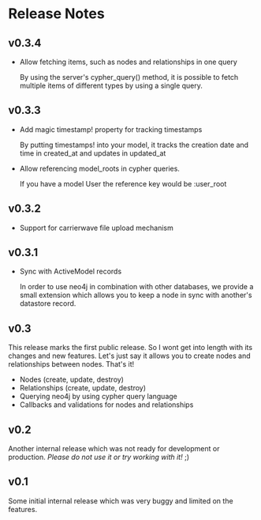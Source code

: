 # Release Notes

## v0.3.4

* Allow fetching items, such as nodes and relationships in one query
  
  By using the server's cypher_query() method, it is possible to fetch 
  multiple items of different types by using a single query.

## v0.3.3

* Add magic timestamp! property for tracking timestamps

  By putting timestamps! into your model, it tracks the creation date and 
  time in created\_at and updates in updated\_at

* Allow referencing model_roots in cypher queries.

  If you have a model User the reference key would be :user_root

## v0.3.2

* Support for carrierwave file upload mechanism

## v0.3.1

* Sync with ActiveModel records

  In order to use neo4j in combination with other databases, we provide a 
  small extension which allows you to keep a node in sync with another's 
  datastore record.

## v0.3

This release marks the first public release. So I wont get into length 
with its changes and new features. Let's just say it allows you to create
nodes and relationships between nodes. That's it!

* Nodes (create, update, destroy)
* Relationships (create, update, destroy)
* Querying neo4j by using cypher query language
* Callbacks and validations for nodes and relationships

## v0.2

Another internal release which was not ready for development or production.
_Please do not use it or try working with it!_ ;)

## v0.1

Some initial internal release which was very buggy and limited on the features.
